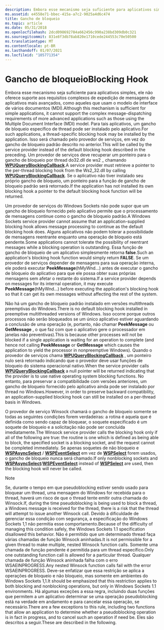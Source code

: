 ```yaml
---
description: Embora esse mecanismo seja suficiente para aplicativos simples, ele não oferece suporte aos requisitos complexos de expedição de mensagens de aplicativos mais avançados, como aqueles que usam o modelo de interface de vários documentos (MDI).
ms.assetid: e4558e71-bbec-415a-a7c2-9025a4d6c474
title: Gancho de bloqueio
ms.topic: article
ms.date: 05/31/2018
ms.openlocfilehash: 2dcd098692784a662456c990a238bd309db0c321
ms.sourcegitcommit: 831e8f3db78ab820e1710cede244553c70e50500
ms.translationtype: MT
ms.contentlocale: pt-BR
ms.lasthandoff: 01/07/2021
ms.locfileid: "105771354"
---
```

# <a name="blocking-hook"></a><span data-ttu-id="2fa96-103">Gancho de bloqueio</span><span class="sxs-lookup"><span data-stu-id="2fa96-103">Blocking Hook</span></span>

<span data-ttu-id="2fa96-104">Embora esse mecanismo seja suficiente para aplicativos simples, ele não oferece suporte aos requisitos complexos de expedição de mensagens de aplicativos mais avançados, como aqueles que usam o modelo de interface de vários documentos (MDI).</span><span class="sxs-lookup"><span data-stu-id="2fa96-104">Although this mechanism is sufficient for simple applications, it cannot support the complex message-dispatching requirements of more advanced applications such as those using the Multiple Document Interface (MDI) model.</span></span> <span data-ttu-id="2fa96-105">Para tais aplicativos, um gancho de bloqueio específico de thread pode ser instalado pelo aplicativo.</span><span class="sxs-lookup"><span data-stu-id="2fa96-105">For such applications, a thread-specific blocking hook may be installed by the application.</span></span> <span data-ttu-id="2fa96-106">Isso será chamado pelo provedor de serviços, em vez do gancho de bloqueio padrão descrito no anterior.</span><span class="sxs-lookup"><span data-stu-id="2fa96-106">This will be called by the service provider instead of the default blocking hook described in the preceding.</span></span> <span data-ttu-id="2fa96-107">Um provedor de serviços deve recuperar um ponteiro para o gancho de bloqueio por thread do32.dll de ws2 \_ chamando [**WPUQueryBlockingCallback**](/windows/desktop/api/Ws2spi/nf-ws2spi-wpuqueryblockingcallback).</span><span class="sxs-lookup"><span data-stu-id="2fa96-107">A service provider must retrieve a pointer to the per-thread blocking hook from the Ws2\_32.dll by calling [**WPUQueryBlockingCallback**](/windows/desktop/api/Ws2spi/nf-ws2spi-wpuqueryblockingcallback).</span></span> <span data-ttu-id="2fa96-108">Se o aplicativo não tiver instalado seu próprio gancho de bloqueio, um ponteiro para a função de gancho de bloqueio padrão será retornado.</span><span class="sxs-lookup"><span data-stu-id="2fa96-108">If the application has not installed its own blocking hook a pointer to the default blocking hook function will be returned.</span></span>

<span data-ttu-id="2fa96-109">Um provedor de serviços do Windows Sockets não pode supor que um gancho de bloqueio fornecido pelo aplicativo permite que o processamento de mensagens continue como o gancho de bloqueio padrão.</span><span class="sxs-lookup"><span data-stu-id="2fa96-109">A Windows Sockets service provider cannot assume that an application-supplied blocking hook allows message processing to continue as the default blocking hook does.</span></span> <span data-ttu-id="2fa96-110">Alguns aplicativos não podem tolerar a possibilidade de mensagens reentrante enquanto uma operação de bloqueio está pendente.</span><span class="sxs-lookup"><span data-stu-id="2fa96-110">Some applications cannot tolerate the possibility of reentrant messages while a blocking operation is outstanding.</span></span> <span data-ttu-id="2fa96-111">Essa função de gancho de bloqueio de um aplicativo simplesmente retorna **false**.</span><span class="sxs-lookup"><span data-stu-id="2fa96-111">Such an application's blocking hook function would simply return **FALSE**.</span></span> <span data-ttu-id="2fa96-112">Se um provedor de serviços depender de mensagens para sua operação interna, ele poderá executar **PeekMessage**(hMyWnd...) antes de executar o gancho de bloqueio do aplicativo para que ele possa obter suas próprias mensagens sem afetar o restante do sistema.</span><span class="sxs-lookup"><span data-stu-id="2fa96-112">If a service provider depends on messages for its internal operation, it may execute **PeekMessage**(hMyWnd...) before executing the application's blocking hook so that it can get its own messages without affecting the rest of the system.</span></span>

<span data-ttu-id="2fa96-113">Não há um gancho de bloqueio padrão instalado em versões multithreads preemptivas do Windows.</span><span class="sxs-lookup"><span data-stu-id="2fa96-113">There is no default blocking hook installed in preemptive multithreaded versions of Windows.</span></span> <span data-ttu-id="2fa96-114">Isso ocorre porque outros processos não serão bloqueados se um único aplicativo estiver aguardando a conclusão de uma operação (e, portanto, não chamar **PeekMessage** ou **GetMessage** , o que faz com que o aplicativo gere o processador em janelas não preventivas).</span><span class="sxs-lookup"><span data-stu-id="2fa96-114">This is because other processes will not be blocked if a single application is waiting for an operation to complete (and hence not calling **PeekMessage** or **GetMessage** which causes the application to yield the processor in nonpreemptive Windows).</span></span> <span data-ttu-id="2fa96-115">Quando o provedor de serviços chama [**WPUQueryBlockingCallback**](/windows/desktop/api/Ws2spi/nf-ws2spi-wpuqueryblockingcallback) , um ponteiro nulo será retornado indicando que o provedor deve usar funções de bloqueio do sistema operacional nativo.</span><span class="sxs-lookup"><span data-stu-id="2fa96-115">When the service provider calls [**WPUQueryBlockingCallback**](/windows/desktop/api/Ws2spi/nf-ws2spi-wpuqueryblockingcallback) a null pointer will be returned indicating that the provider is to use native operating system blocking functions.</span></span> <span data-ttu-id="2fa96-116">No entanto, para preservar a compatibilidade com versões anteriores, um gancho de bloqueio fornecido pelo aplicativo ainda pode ser instalado por thread no Windows.</span><span class="sxs-lookup"><span data-stu-id="2fa96-116">However, in order to preserve backward compatibility, an application-supplied blocking hook can still be installed on a per-thread basis in Windows.</span></span>

<span data-ttu-id="2fa96-117">O provedor de serviço Winsock chamará o gancho de bloqueio somente se todas as seguintes condições forem verdadeiras: a rotina é aquela que é definida como sendo capaz de bloquear, o soquete especificado é um soquete de bloqueio e a solicitação não pode ser concluída imediatamente.</span><span class="sxs-lookup"><span data-stu-id="2fa96-117">The Winsock service provider calls the blocking hook only if all of the following are true: the routine is one which is defined as being able to block, the specified socket is a blocking socket, and the request cannot be completed immediately.</span></span> <span data-ttu-id="2fa96-118">Se apenas soquetes de não bloqueio e [**WSPAsyncSelect**](/previous-versions/windows/desktop/legacy/ms742267(v=vs.85)) / [**WSPEventSelect**](/previous-versions/windows/hardware/network/ff566287(v=vs.85)) em vez de [**WSPSelect**](/previous-versions/windows/desktop/legacy/ms742289(v=vs.85)) forem usados, o gancho de bloqueio nunca será chamado.</span><span class="sxs-lookup"><span data-stu-id="2fa96-118">If only nonblocking sockets and [**WSPAsyncSelect**](/previous-versions/windows/desktop/legacy/ms742267(v=vs.85))/[**WSPEventSelect**](/previous-versions/windows/hardware/network/ff566287(v=vs.85)) instead of [**WSPSelect**](/previous-versions/windows/desktop/legacy/ms742289(v=vs.85)) are used, then the blocking hook will never be called.</span></span>

> [!Note]  
> <span data-ttu-id="2fa96-119">Se, durante o tempo em que pseudoblocking estiver sendo usado para bloquear um thread, uma mensagem do Windows for recebida para o thread, haverá um risco de que o thread tente emitir outra chamada do Winsock.</span><span class="sxs-lookup"><span data-stu-id="2fa96-119">If, during the time pseudoblocking is being used to block a thread, a Windows message is received for the thread, there is a risk that the thread will attempt to issue another Winsock call.</span></span> <span data-ttu-id="2fa96-120">Devido à dificuldade de gerenciar essa condição com segurança, a especificação do Windows Sockets 1,1 não permitia esse comportamento.</span><span class="sxs-lookup"><span data-stu-id="2fa96-120">Because of the difficulty of managing this condition safely, the Windows Sockets 1.1 specification disallowed this behavior.</span></span> <span data-ttu-id="2fa96-121">Não é permitido que um determinado thread faça várias chamadas de função Winsock aninhadas.</span><span class="sxs-lookup"><span data-stu-id="2fa96-121">It is not permissible for a given thread to make multiple, nested Winsock function calls.</span></span> <span data-ttu-id="2fa96-122">Somente uma chamada de função pendente é permitida para um thread específico.</span><span class="sxs-lookup"><span data-stu-id="2fa96-122">Only one outstanding function call is allowed for a particular thread.</span></span> <span data-ttu-id="2fa96-123">Qualquer chamada de função Winsock aninhada falha com o erro WSAEINPROGRESS.</span><span class="sxs-lookup"><span data-stu-id="2fa96-123">Any nested Winsock function calls fail with the error WSAEINPROGRESS.</span></span> <span data-ttu-id="2fa96-124">Deve-se enfatizar que essa restrição se aplica a operações de bloqueio e não bloqueio, mas somente em ambientes do Windows Sockets 1,1.</span><span class="sxs-lookup"><span data-stu-id="2fa96-124">It should be emphasized that this restriction applies to both blocking and nonblocking operations, but only in Windows Sockets 1.1 environments.</span></span> <span data-ttu-id="2fa96-125">Há algumas exceções a essa regra, incluindo duas funções que permitem a um aplicativo determinar se uma operação pseudoblocking está na verdade em andamento e para cancelar essa operação, se necessário.</span><span class="sxs-lookup"><span data-stu-id="2fa96-125">There are a few exceptions to this rule, including two functions that allow an application to determine whether a pseudoblocking operation is in fact in progress, and to cancel such an operation if need be.</span></span> <span data-ttu-id="2fa96-126">Eles são descritos a seguir.</span><span class="sxs-lookup"><span data-stu-id="2fa96-126">These are described in the following.</span></span>

 

 

 
